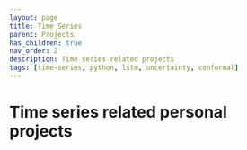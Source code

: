 ```yaml
---
layout: page
title: Time Series
parent: Projects
has_children: true
nav_order: 2
description: Time series related projects
tags: [time-series, python, lstm, uncertainty, conformal]
---
```


# Time series related personal projects